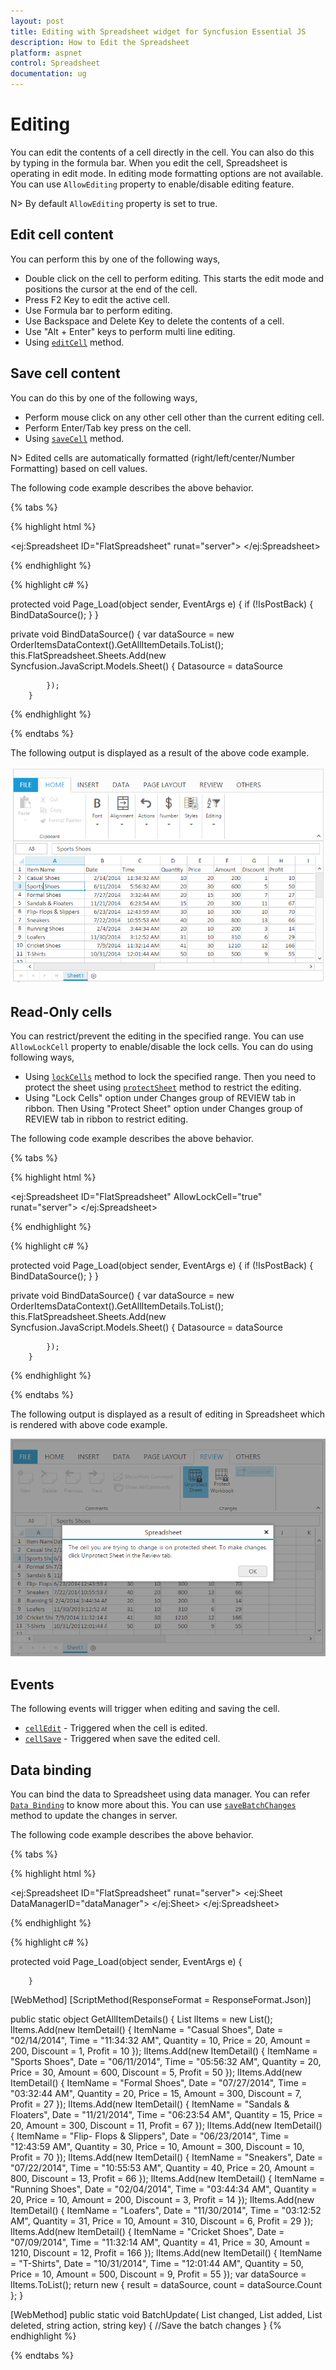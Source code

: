 ```yaml
---
layout: post
title: Editing with Spreadsheet widget for Syncfusion Essential JS
description: How to Edit the Spreadsheet 
platform: aspnet
control: Spreadsheet
documentation: ug
---
```


# Editing 

You can edit the contents of a cell directly in the cell. You can also do this by typing in the formula bar. When you edit the cell, Spreadsheet is operating in edit mode. In editing mode formatting options are not available. You can use `AllowEditing` property to enable/disable editing feature.

N> By default `AllowEditing` property is set to true.

## Edit cell content

You can perform this by one of the following ways,

* Double click on the cell to perform editing. This starts the edit mode and positions the cursor at the end of the cell.
* Press F2 Key to edit the active cell.
* Use Formula bar to perform editing.
* Use Backspace and Delete Key to delete the contents of a cell.
* Use "Alt + Enter" keys to perform multi line editing.
* Using [`editCell`](https://help.syncfusion.com/api/js/ejspreadsheet#methods:xledit-editcell "editCell") method.

## Save cell content

You can do this by one of the following ways,

* Perform mouse click on any other cell other than the current editing cell.
* Perform Enter/Tab key press on the cell.
* Using [`saveCell`](https://help.syncfusion.com/api/js/ejspreadsheet#methods:xledit-savecell "saveCell") method.

N> Edited cells are automatically formatted (right/left/center/Number Formatting) based on cell values.

The following code example describes the above behavior.

{% tabs %}

{% highlight html %}

<ej:Spreadsheet ID="FlatSpreadsheet" runat="server">
       <ClientSideEvents LoadComplete="loadComplete" />
</ej:Spreadsheet>

<script type="text/javascript">
function loadComplete(args) {
    if(!this.isImport) {
        this.XLEdit.editCell(3, 0, true); // if true, it maintains the existing data otherwise it clears the data.
        //this.XLEdit.saveCell();
    }
}
</script>
{% endhighlight %}



{% highlight c# %}

 protected void Page_Load(object sender, EventArgs e)
        {
            if (!IsPostBack)
            {
                BindDataSource();
            }
        }
 
  private void BindDataSource()
        {
             var dataSource = new OrderItemsDataContext().GetAllItemDetails.ToList();
            this.FlatSpreadsheet.Sheets.Add(new Syncfusion.JavaScript.Models.Sheet()
            {
                Datasource = dataSource

            });
        }
{% endhighlight %}

{% endtabs %}

The following output is displayed as a result of the above code example.

![](Editing_images/Editing_img1.png)

## Read-Only cells

You can restrict/prevent the editing in the specified range. You can use `AllowLockCell` property to enable/disable the lock cells. You can do using following ways,

* Using [`lockCells`](http://help.syncfusion.com/api/js/ejspreadsheet#methods:lockcells "lockCells") method to lock the specified range. Then you need to protect the sheet using [`protectSheet`](https://help.syncfusion.com/api/js/ejspreadsheet#methods:protectsheet "protectSheet") method to restrict the editing.
* Using "Lock Cells" option under Changes group of REVIEW tab in ribbon. Then Using "Protect Sheet" option under Changes group of REVIEW tab in ribbon to restrict editing.

The following code example describes the above behavior.

{% tabs %}

{% highlight html %}

<ej:Spreadsheet ID="FlatSpreadsheet"  AllowLockCell="true" runat="server">
       <ClientSideEvents LoadComplete="loadComplete" />
</ej:Spreadsheet>

<script type="text/javascript">
function loadComplete(args) {
    if(!this.isImport) {
        this.protectSheet(false);
        this.lockCells("A1:A5", true);
        this.protectSheet(true);
    }
}
</script>
{% endhighlight %}


{% highlight c# %}

 protected void Page_Load(object sender, EventArgs e)
        {
            if (!IsPostBack)
            {
                BindDataSource();
            }
        }
 
  private void BindDataSource()
        {
             var dataSource = new OrderItemsDataContext().GetAllItemDetails.ToList();
            this.FlatSpreadsheet.Sheets.Add(new Syncfusion.JavaScript.Models.Sheet()
            {
                Datasource = dataSource

            });
        }
{% endhighlight %}

{% endtabs %}

The following output is displayed as a result of editing in Spreadsheet which is rendered with above code example.

![](Editing_images/Editing_img2.png)

## Events

The following events will trigger when editing and saving the cell. 

* [`cellEdit`](http://help.syncfusion.com/api/js/ejspreadsheet#events:celledit"cellEdit") - Triggered when the cell is edited.
* [`cellSave`](http://help.syncfusion.com/api/js/ejspreadsheet#events:cellsave"cellSave") - Triggered when save the edited cell.

## Data binding

You can bind the data to Spreadsheet using data manager. You can refer [`Data Binding`](https://help.syncfusion.com/aspnet/spreadsheet/data-binding# "Data Binding") to know more about this. You can use [`saveBatchChanges`](https://help.syncfusion.com/api/js/ejspreadsheet#methods:savebatchchanges "saveBatchChanges") method to update the changes in server.  

The following code example describes the above behavior.

{% tabs %}

{% highlight html %}

<div>
   <ej:DataManager ID="dataManager" runat="server"  URL= "GetAllItemDetails" Adaptor= "UrlAdaptor" BatchURL= "BatchUpdate" />
</div>

<ej:Spreadsheet ID="FlatSpreadsheet" runat="server">
   <ClientSideEvents LoadComplete="loadComplete" />
       <Sheets>
          <ej:Sheet DataManagerID="dataManager">
            </ej:Sheet>
     </Sheets>
</ej:Spreadsheet>
<script>
function loadComplete(args) {
    if(!this.isImport) {
        this.XLEdit.updateValue("I2", "amazon");
        this.XLEdit.updateValue("J2", "flipkart");
        this.saveBatchChanges(this.getActiveSheetIndex());
    }
}
</script>
{% endhighlight %}

{% highlight c# %}

 protected void Page_Load(object sender, EventArgs e)
        {
            
        }
[WebMethod]
[ScriptMethod(ResponseFormat = ResponseFormat.Json)]

public static object GetAllItemDetails()
         {
            List<ItemDetail> lItems = new List<ItemDetail>();
            lItems.Add(new ItemDetail() { ItemName = "Casual Shoes", Date = "02/14/2014", Time = "11:34:32 AM", Quantity = 10, Price = 20, Amount = 200, Discount = 1, Profit = 10 });
            lItems.Add(new ItemDetail() { ItemName = "Sports Shoes", Date = "06/11/2014", Time = "05:56:32 AM", Quantity = 20, Price = 30, Amount = 600, Discount = 5, Profit = 50 });
            lItems.Add(new ItemDetail() { ItemName = "Formal Shoes", Date = "07/27/2014", Time = "03:32:44 AM", Quantity = 20, Price = 15, Amount = 300, Discount = 7, Profit = 27 });
            lItems.Add(new ItemDetail() { ItemName = "Sandals & Floaters", Date = "11/21/2014", Time = "06:23:54 AM", Quantity = 15, Price = 20, Amount = 300, Discount = 11, Profit = 67 });
            lItems.Add(new ItemDetail() { ItemName = "Flip- Flops & Slippers", Date = "06/23/2014", Time = "12:43:59 AM", Quantity = 30, Price = 10, Amount = 300, Discount = 10, Profit = 70 });
            lItems.Add(new ItemDetail() { ItemName = "Sneakers", Date = "07/22/2014", Time = "10:55:53 AM", Quantity = 40, Price = 20, Amount = 800, Discount = 13, Profit = 66 });
            lItems.Add(new ItemDetail() { ItemName = "Running Shoes", Date = "02/04/2014", Time = "03:44:34 AM", Quantity = 20, Price = 10, Amount = 200, Discount = 3, Profit = 14 });
            lItems.Add(new ItemDetail() { ItemName = "Loafers", Date = "11/30/2014", Time = "03:12:52 AM", Quantity = 31, Price = 10, Amount = 310, Discount = 6, Profit = 29 });
            lItems.Add(new ItemDetail() { ItemName = "Cricket Shoes", Date = "07/09/2014", Time = "11:32:14 AM", Quantity = 41, Price = 30, Amount = 1210, Discount = 12, Profit = 166 });
            lItems.Add(new ItemDetail() { ItemName = "T-Shirts", Date = "10/31/2014", Time = "12:01:44 AM", Quantity = 50, Price = 10, Amount = 500, Discount = 9, Profit = 55 });
            var dataSource = lItems.ToList();
            return new { result = dataSource, count = dataSource.Count };
        }


[WebMethod]
 public static void BatchUpdate( List<ItemDetail> changed,  List<ItemDetail> added,  List<ItemDetail> deleted, string action, string key)
        {
            //Save the batch changes
        }
{% endhighlight %}

{% endtabs %}